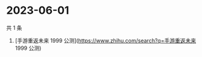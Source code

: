 # 2023-06-01

共 1 条

<!-- BEGIN ZHIHUSEARCH -->
<!-- 最后更新时间 Thu Jun 01 2023 00:10:47 GMT+0800 (China Standard Time) -->
1. [手游重返未来 1999 公测](https://www.zhihu.com/search?q=手游重返未来 1999 公测)
<!-- END ZHIHUSEARCH -->
